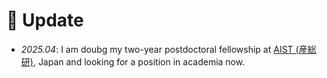 # 🧘 Update

- *2025.04*: I am doubg my two-year postdoctoral fellowship at [AIST (産総研)](https://www.aist.go.jp/), Japan and looking for a position in academia now.
